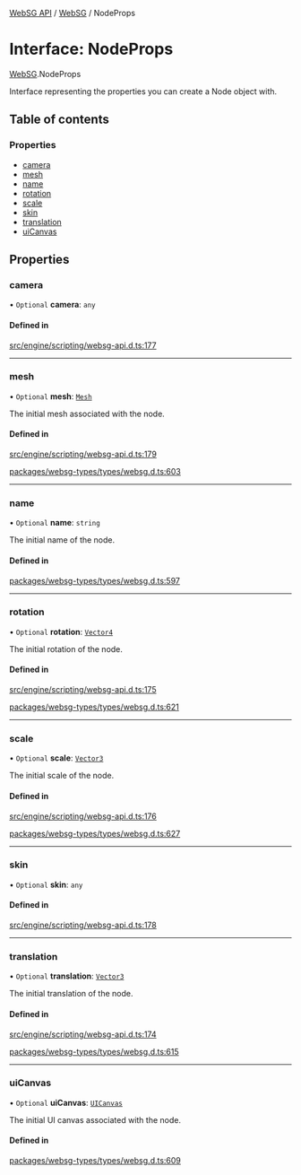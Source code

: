 [WebSG API](../README.md) / [WebSG](../modules/WebSG.md) / NodeProps

# Interface: NodeProps

[WebSG](../modules/WebSG.md).NodeProps

Interface representing the properties you can create a Node object with.

## Table of contents

### Properties

- [camera](WebSG.NodeProps.md#camera)
- [mesh](WebSG.NodeProps.md#mesh)
- [name](WebSG.NodeProps.md#name)
- [rotation](WebSG.NodeProps.md#rotation)
- [scale](WebSG.NodeProps.md#scale)
- [skin](WebSG.NodeProps.md#skin)
- [translation](WebSG.NodeProps.md#translation)
- [uiCanvas](WebSG.NodeProps.md#uicanvas)

## Properties

### camera

• `Optional` **camera**: `any`

#### Defined in

[src/engine/scripting/websg-api.d.ts:177](https://github.com/thirdroom/thirdroom/blob/fe402010/src/engine/scripting/websg-api.d.ts#L177)

___

### mesh

• `Optional` **mesh**: [`Mesh`](../classes/WebSG.Mesh.md)

The initial mesh associated with the node.

#### Defined in

[src/engine/scripting/websg-api.d.ts:179](https://github.com/thirdroom/thirdroom/blob/fe402010/src/engine/scripting/websg-api.d.ts#L179)

[packages/websg-types/types/websg.d.ts:603](https://github.com/thirdroom/thirdroom/blob/fe402010/packages/websg-types/types/websg.d.ts#L603)

___

### name

• `Optional` **name**: `string`

The initial name of the node.

#### Defined in

[packages/websg-types/types/websg.d.ts:597](https://github.com/thirdroom/thirdroom/blob/fe402010/packages/websg-types/types/websg.d.ts#L597)

___

### rotation

• `Optional` **rotation**: [`Vector4`](../classes/WebSG.Vector4.md)

The initial rotation of the node.

#### Defined in

[src/engine/scripting/websg-api.d.ts:175](https://github.com/thirdroom/thirdroom/blob/fe402010/src/engine/scripting/websg-api.d.ts#L175)

[packages/websg-types/types/websg.d.ts:621](https://github.com/thirdroom/thirdroom/blob/fe402010/packages/websg-types/types/websg.d.ts#L621)

___

### scale

• `Optional` **scale**: [`Vector3`](../classes/WebSG.Vector3.md)

The initial scale of the node.

#### Defined in

[src/engine/scripting/websg-api.d.ts:176](https://github.com/thirdroom/thirdroom/blob/fe402010/src/engine/scripting/websg-api.d.ts#L176)

[packages/websg-types/types/websg.d.ts:627](https://github.com/thirdroom/thirdroom/blob/fe402010/packages/websg-types/types/websg.d.ts#L627)

___

### skin

• `Optional` **skin**: `any`

#### Defined in

[src/engine/scripting/websg-api.d.ts:178](https://github.com/thirdroom/thirdroom/blob/fe402010/src/engine/scripting/websg-api.d.ts#L178)

___

### translation

• `Optional` **translation**: [`Vector3`](../classes/WebSG.Vector3.md)

The initial translation of the node.

#### Defined in

[src/engine/scripting/websg-api.d.ts:174](https://github.com/thirdroom/thirdroom/blob/fe402010/src/engine/scripting/websg-api.d.ts#L174)

[packages/websg-types/types/websg.d.ts:615](https://github.com/thirdroom/thirdroom/blob/fe402010/packages/websg-types/types/websg.d.ts#L615)

___

### uiCanvas

• `Optional` **uiCanvas**: [`UICanvas`](../classes/WebSG.UICanvas.md)

The initial UI canvas associated with the node.

#### Defined in

[packages/websg-types/types/websg.d.ts:609](https://github.com/thirdroom/thirdroom/blob/fe402010/packages/websg-types/types/websg.d.ts#L609)
